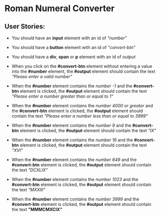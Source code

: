 # Roman Numeral Converter

## User Stories:

- You should have an __input__ element with an id of *"number"*

- You should have a __button__ element with an id of *"convert-btn"*

- You should have a __div__, __span__ or __p__ element with an id of *output*

- When you click on the __#convert-btn__ element without entering a value into the __#number__ element, the __#output__ element should contain the text *"Please enter a valid number"*

- When the __#number__ element contains the *number -1* and the __#convert-btn__ element is clicked, the __#output__ element should contain the text *"Please enter a number greater than or equal to 1"*

- When the **#number** element contains the *number 4000 or greater* and the __#convert-btn__ element is clicked, the __#output__ element should contain the text *"Please enter a number less than or equal to 3999"*

- When the __#number__ element contains the *number 9* and the __#convert-btn__ element is clicked, the __#output__ element should contain the text *"IX"*

- When the __#number__ element contains the _number 16_ and the __#convert-btn__ element is clicked, the __#output__ element should contain the text _"XVI"_

- When the __#number__ element contains the _number 649_ and the __#convert-btn__ element is clicked, the __#output__ element should contain the text _"DCXLIX"_

- When the __#number__ element contains the _number 1023_ and the __#convert-btn__ element is clicked, the __#output__ element should contain the text _"MXXIII"_

- When the __#number__ element contains the _number 3999_ and the __#convert-btn__ element is clicked, the __#output__ element should contain the text __"MMMCMXCIX"__